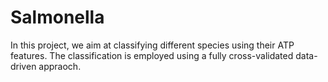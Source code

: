 # Salmonella

In this project, we aim at classifying different species using their ATP features. The classification is employed using a fully cross-validated data-driven appraoch.



